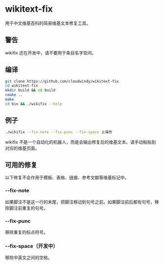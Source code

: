 # wikitext-fix

用于中文维基百科的简易维基文本修复工具。

## 警告

wikifix 还在开发中，请不要用于条目名字空间。

## 编译

```sh
git clone https://github.com/cloudwindy/wikitext-fix
cd wikitext-fix
mkdir build && cd build
cmake ..
make
cd bin && ./wikifix --help
```

## 例子

```sh
./wikifix --fix-note --fix-punc --fix-space 上海市
```

wikifix 不是一个自动化的机器人，而是会输出修复后的维基文本。请手动粘贴到对应的维基页面。

## 可用的修复

以下修复不会作用于模板、表格、链接、参考文献等维基标记中。

### --fix-note

如果脚注不是这一行的末尾，把脚注移动到句号之前。如果脚注前后都有句号，移除脚注前重复的句号。

### --fix-punc

移除重复的标点符号。

### --fix-space（开发中）

移除中英文之间的空格。
